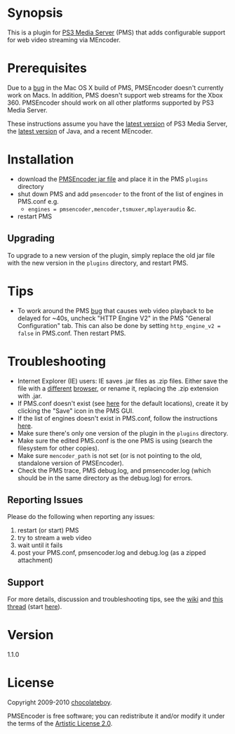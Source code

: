 # Synopsis <a name="Synopsis"></a>

This is a plugin for [PS3 Media Server](http://code.google.com/p/ps3mediaserver/) (PMS) that adds configurable support for web video streaming via MEncoder.

# Prerequisites <a name="Prerequisites"></a>

Due to a [bug](http://code.google.com/p/ps3mediaserver/issues/detail?id=766) in the Mac OS X build of PMS, PMSEncoder doesn't currently work on Macs. In addition, PMS doesn't support web streams for the Xbox 360. PMSEncoder should work on all other platforms supported by PS3 Media Server.

These instructions assume you have the [latest version](http://ps3mediaserver.org/forum/viewtopic.php?f=2&t=3217) of PS3 Media Server, the [latest version](http://www.java.com/en/download/index.jsp) of Java, and a recent MEncoder.

# Installation <a name="Installation"></a>

* download the [PMSEncoder jar file](http://github.com/downloads/chocolateboy/pmsencoder/pmsencoder-1.1.0.jar) and place it in the PMS `plugins` directory
* shut down PMS and add `pmsencoder` to the front of the list of engines in PMS.conf e.g.
  * `engines = pmsencoder,mencoder,tsmuxer,mplayeraudio` &c.
* restart PMS

## Upgrading <a name="Upgrading"></a>

To upgrade to a new version of the plugin, simply replace the old jar file with the new version in the `plugins` directory, and restart PMS.

# Tips <a name="Tips"></a>

* To work around the PMS [bug](http://code.google.com/p/ps3mediaserver/issues/detail?id=759) that causes web video playback to be delayed for ~40s, uncheck "HTTP Engine V2" in the PMS "General Configuration" tab. This can also be done by setting `http_engine_v2 = false` in PMS.conf. Then restart PMS.

# Troubleshooting <a name="Troubleshooting"></a>

* Internet Explorer (IE) users: IE saves .jar files as .zip files. Either save the file with a [different](http://www.mozilla.com/firefox/) [browser](http://www.google.com/chrome), or rename it, replacing the .zip extension with .jar.
* If PMS.conf doesn't exist (see [here](http://ps3mediaserver.org/forum/viewtopic.php?f=6&t=3507&p=32731#p32731) for the default locations), create it by clicking the "Save" icon in the PMS GUI.
* If the list of engines doesn't exist in PMS.conf, follow the instructions [here](http://ps3mediaserver.org/forum/viewtopic.php?f=6&t=7435&p=34674#p34674).
* Make sure there's only one version of the plugin in the `plugins` directory.
* Make sure the edited PMS.conf is the one PMS is using (search the filesystem for other copies).
* Make sure `mencoder_path` is not set (or is not pointing to the old, standalone version of PMSEncoder).
* Check the PMS trace, PMS debug.log, and pmsencoder.log (which should be in the same directory as the debug.log) for errors.

## Reporting Issues <a name="Help"></a>

Please do the following when reporting any issues:

1. restart (or start) PMS
2. try to stream a web video
3. wait until it fails
4. post your PMS.conf, pmsencoder.log and debug.log (as a zipped attachment)

## Support <a name="Support"></a>

For more details, discussion and troubleshooting tips, see the [wiki](http://wiki.github.com/chocolateboy/pmsencoder/) and [this thread](http://ps3mediaserver.org/forum/viewtopic.php?f=6&t=5002) (start [here](http://ps3mediaserver.org/forum/viewtopic.php?f=6&t=5002#p22479)).

# Version <a name="Version"></a>

1.1.0

# License <a name="License"></a>

Copyright 2009-2010 [chocolateboy](mailto:chocolate@cpan.org).

PMSEncoder is free software; you can redistribute it and/or modify it under the terms of the [Artistic License 2.0](http://www.opensource.org/licenses/artistic-license-2.0.php).

